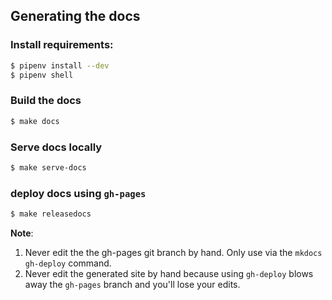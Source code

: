 Generating the docs
----------

### Install requirements:

```bash
$ pipenv install --dev
$ pipenv shell
```

### Build the docs

```bash
$ make docs
```

### Serve docs locally
```bash
$ make serve-docs
```


### deploy docs using `gh-pages`

```bash
$ make releasedocs
```

**Note**:

1. Never edit the the gh-pages git branch by hand. Only use via the `mkdocs gh-deploy` command. 
2. Never edit the generated site by hand because using `gh-deploy` blows away the `gh-pages` branch and you'll lose your edits.
